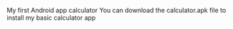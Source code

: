 My first Android app calculator
You can download the calculator.apk file to install my basic calculator app
